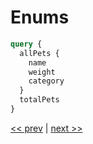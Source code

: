 # Enums

```graphql
query {
  allPets {
    name
    weight
    category
  }
  totalPets
}
```

[<< prev](https://github.com/MoonHighway/sample-instructor-guide/blob/master/GraphQL/Day1-GraphQLKickoff/notes/AM1-QueryLanguage/01-pet-library-queries.md) | [next >>](https://github.com/MoonHighway/sample-instructor-guide/blob/master/GraphQL/Day1-GraphQLKickoff/notes/AM1-QueryLanguage/03-pet-library-nested.md)
